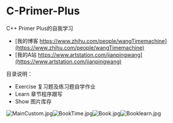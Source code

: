 ﻿# C-Primer-Plus
C++ Primer Plus的自我学习

- [我的博客 https://www.zhihu.com/people/wangTimemachine](https://www.zhihu.com/people/wangTimemachine)
- [我的A站 https://www.artstation.com/jianpingwang](https://www.artstation.com/jianpingwang)

目录说明：
- Exercise 复习题及练习题自学作业
- Learn 章节程序跟写
- Show 图片库存

![MainCustom.jpg](https://github.com/MasterWangdaoyong/My-C--Primer-Plus/blob/master/Show/MainCustom.jpg)![BookTime.jpg](https://github.com/MasterWangdaoyong/My-C--Primer-Plus/blob/master/Show/BookTime.jpg)![Book.jpg](https://github.com/MasterWangdaoyong/My-C--Primer-Plus/blob/master/Show/Book.jpg)![Booklearn.jpg](https://github.com/MasterWangdaoyong/My-C--Primer-Plus/blob/master/Show/Booklearn.jpg)